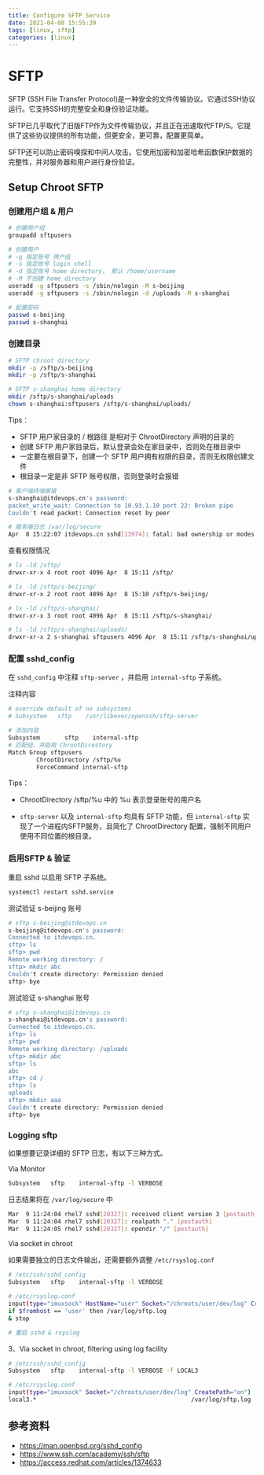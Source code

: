 ```yaml
---
title: Configure SFTP Service
date: 2021-04-08 15:55:39
tags: [linux, sftp]
categories: [linux]
---
```



# SFTP

SFTP (SSH File Transfer Protocol)是一种安全的文件传输协议。它通过SSH协议运行。它支持SSH的完整安全和身份验证功能。

SFTP已几乎取代了旧版FTP作为文件传输协议，并且正在迅速取代FTP/S。它提供了这些协议提供的所有功能，但更安全，更可靠，配置更简单。

SFTP还可以防止密码嗅探和中间人攻击。它使用加密和加密哈希函数保护数据的完整性，并对服务器和用户进行身份验证。


<!--more-->

## Setup Chroot SFTP



### 创建用户组 & 用户

```bash
# 创建用户组
groupadd sftpusers

# 创建用户
# -g 指定账号 用户组
# -s 指定账号 login shell
# -d 指定账号 home directory， 默认 /home/username
# -M 不创建 home directory
useradd -g sftpusers -s /sbin/nologin -M s-beijing
useradd -g sftpusers -s /sbin/nologin -d /uploads -M s-shanghai

# 配置密码
passwd s-beijing
passwd s-shanghai
```



### 创建目录

```bash
# SFTP chroot directory
mkdir -p /sftp/s-beijing
mkdir -p /sftp/s-shanghai

# SFTP s-shanghai home directory
mkdir /sftp/s-shanghai/uploads
chown s-shanghai:sftpusers /sftp/s-shanghai/uploads/
```

Tips：

- SFTP 用户家目录的 / 根路径 是相对于 ChrootDirectory 声明的目录的
- 创建 SFTP 用户家目录后，默认登录会处在家目录中，否则处在根目录中
- 一定要在根目录下，创建一个 SFTP 用户拥有权限的目录，否则无权限创建文件
- 根目录一定是非 SFTP 账号权限，否则登录时会报错

```bash
# 客户端终端报错
s-shanghai@itdevops.cn's password:
packet_write_wait: Connection to 10.93.1.10 port 22: Broken pipe
Couldn't read packet: Connection reset by peer

# 服务端日志 /var/log/secure
Apr  8 15:22:07 itdevops.cn sshd[13974]: fatal: bad ownership or modes for chroot directory "/sftp/s-shanghai" [postauth]
```



查看权限情况

```bash
# ls -ld /sftp/
drwxr-xr-x 4 root root 4096 Apr  8 15:11 /sftp/

# ls -ld /sftp/s-beijing/
drwxr-xr-x 2 root root 4096 Apr  8 15:10 /sftp/s-beijing/

# ls -ld /sftp/s-shanghai/
drwxr-xr-x 3 root root 4096 Apr  8 15:11 /sftp/s-shanghai/

# ls -ld /sftp/s-shanghai/uploads/
drwxr-xr-x 2 s-shanghai sftpusers 4096 Apr  8 15:11 /sftp/s-shanghai/uploads/
```



### 配置 sshd_config

在 `sshd_config` 中注释 `sftp-server` ，并启用 `internal-sftp` 子系统。

注释内容

```bash
# override default of no subsystems
# Subsystem   sftp    /usr/libexec/openssh/sftp-server

# 添加内容 
Subsystem       sftp    internal-sftp
# 匹配组，并启用 ChrootDirestory
Match Group sftpusers
        ChrootDirectory /sftp/%u
        ForceCommand internal-sftp
```

Tips：

- ChrootDirectory /sftp/%u 中的 %u 表示登录账号的用户名 

- `sftp-server` 以及 `internal-sftp` 均具有 SFTP 功能，但 `internal-sftp` 实现了一个进程内SFTP服务，且简化了 ChrootDirectory 配置，强制不同用户使用不同位置的根目录。



### 启用SFTP & 验证

重启 sshd 以启用 SFTP 子系统。

```bash
systemctl restart sshd.service
```



测试验证 s-beijing 账号

```bash
# sftp s-beijing@itdevops.cn
s-beijing@itdevops.cn's password:
Connected to itdevops.cn.
sftp> ls
sftp> pwd
Remote working directory: /
sftp> mkdir abc
Couldn't create directory: Permission denied
sftp> bye
```

测试验证 s-shanghai 账号

```bash
# sftp s-shanghai@itdevops.cn
s-shanghai@itdevops.cn's password:
Connected to itdevops.cn.
sftp> ls
sftp> pwd
Remote working directory: /uploads
sftp> mkdir abc
sftp> ls
abc
sftp> cd /
sftp> ls
uploads
sftp> mkdir aaa
Couldn't create directory: Permission denied
sftp> bye
```



### Logging sftp

如果想要记录详细的 SFTP 日志，有以下三种方式。

Via Monitor

```bash
Subsystem   sftp    internal-sftp -l VERBOSE
```

日志结果将在 `/var/log/secure` 中

```bash
Mar  9 11:24:04 rhel7 sshd[20327]: received client version 3 [postauth]
Mar  9 11:24:04 rhel7 sshd[20327]: realpath "." [postauth]
Mar  9 11:24:05 rhel7 sshd[20327]: opendir "/" [postauth]
```



Via socket in chroot

如果需要独立的日志文件输出，还需要额外调整 `/etc/rsyslog.conf`

```bash
# /etc/ssh/sshd_config
Subsystem   sftp    internal-sftp -l VERBOSE

# /etc/rsyslog.conf
input(type="imuxsock" HostName="user" Socket="/chroots/user/dev/log" CreatePath="on")
if $fromhost == 'user' then /var/log/sftp.log
& stop

# 重启 sshd & rsyslog
```



3、Via socket in chroot, filtering using log facility

```bash
# /etc/ssh/sshd_config
Subsystem   sftp    internal-sftp -l VERBOSE -f LOCAL3

# /etc/rsyslog.conf
input(type="imuxsock" Socket="/chroots/user/dev/log" CreatePath="on")
local3.*                                            /var/log/sftp.log
```




## 参考资料

- https://man.openbsd.org/sshd_config
- https://www.ssh.com/academy/ssh/sftp
- https://access.redhat.com/articles/1374633

